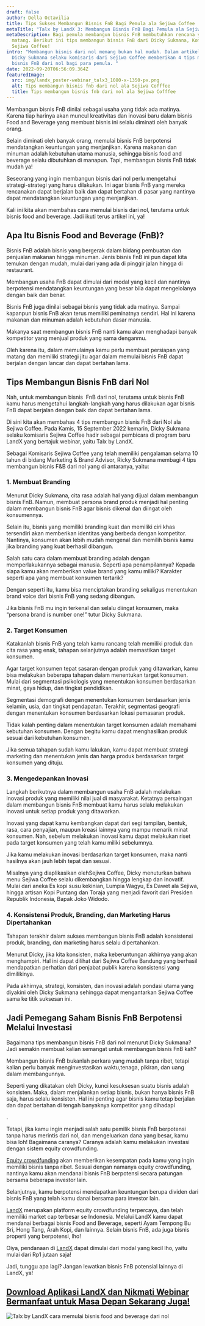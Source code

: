 ```yaml
---
draft: false
author: Della Octavilia
title: Tips Sukses Membangun Bisnis FnB Bagi Pemula ala Sejiwa Coffee
metaTitle: "Talx by LandX 3: Membangun Bisnis FnB Bagi Pemula ala Sejiwa Coffee"
metaDescription: Bagi pemula membangun bisnis FnB membutuhkan rencana yang
  matang. Berikut ini tips membangun bisnis FnB dari Dicky Sukmana, Komisaris
  Sejiwa Coffee!
intro: "Membangun bisnis dari nol memang bukan hal mudah. Dalam artikel ini,
  Dicky Sukmana selaku komisaris dari Sejiwa Coffee memberikan 4 tips membangun
  bisnis FnB dari nol bagi para pemula. "
date: 2022-09-20T06:56:09.364Z
featuredImage:
  src: img/landx_poster-webinar_talx3_1080-x-1350-px.png
  alt: Tips membangun bisnis fnb dari nol ala Sejiwa Cofffee
  title: Tips membangun bisnis fnb dari nol ala Sejiwa Cofffee
---
```

<!--StartFragment-->

Membangun bisnis FnB dinilai sebagai usaha yang tidak ada matinya.  Karena tiap harinya akan muncul kreativitas dan inovasi baru dalam bisnis Food and Beverage yang membuat bisnis ini selalu diminati oleh banyak orang.

Selain diminati oleh banyak orang, memulai bisnis FnB berpotensi mendatangkan keuntungan yang menjanjikan. Karena makanan dan minuman adalah kebutuhan utama manusia, sehingga bisnis food and beverage selalu dibutuhkan di manapun. Tapi, membangun bisnis FnB tidak mudah ya!

Seseorang yang ingin membangun bisnis dari nol perlu mengetahui strategi-strategi yang harus dilakukan. Ini agar bisnis FnB yang mereka rencanakan dapat berjalan baik dan dapat bertahan di pasar yang nantinya dapat mendatangkan keuntungan yang menjanjikan.

Kali ini kita akan membahas cara memulai bisnis dari nol, terutama untuk bisnis food and beverage. Jadi ikuti terus artikel ini, ya!

## Apa Itu Bisnis Food and Beverage (FnB)?

Bisnis FnB adalah bisnis yang bergerak dalam bidang pembuatan dan penjualan makanan hingga minuman. Jenis bisnis FnB ini pun dapat kita temukan dengan mudah, mulai dari yang ada di pinggir jalan hingga di restaurant.

Membangun usaha FnB dapat dimulai dari modal yang kecil dan nantinya berpotensi mendatangkan keuntungan yang besar bila dapat mengelolanya dengan baik dan benar. 

Bisnis FnB juga dinilai sebagai bisnis yang tidak ada matinya. Sampai kapanpun bisnis FnB akan terus memiliki peminatnya sendiri. Hal ini karena makanan dan minuman adalah kebutuhan dasar manusia. 

Makanya saat membangun bisnis FnB nanti kamu akan menghadapi banyak kompetitor yang menjual produk yang sama denganmu.

Oleh karena itu, dalam memulainya kamu perlu membuat persiapan yang matang dan memiliki strategi jitu agar dalam memulai bisnis FnB dapat berjalan dengan lancar dan dapat bertahan lama.

## Tips Membangun Bisnis FnB dari Nol

Nah, untuk membangun bisnis  FnB dari nol, terutama untuk bisnis FnB kamu harus mengetahui langkah-langkah yang harus dilakukan agar bisnis FnB dapat berjalan dengan baik dan dapat bertahan lama.

Di sini kita akan membahas 4 tips membangun bisnis FnB dari Nol ala Sejiwa Coffee. Pada Kamis, 15 September 2022 kemarin, Dicky Sukmana selaku komisaris Sejiwa Coffee hadir sebagai pembicara di program baru LandX yang bertajuk webinar, yaitu Talx by LandX.

Sebagai Komisaris Sejiwa Coffee yang telah memiliki pengalaman selama 10 tahun di bidang Marketing & Brand Advisor, Ricky Sukmana membagi 4 tips membangun bisnis F&B dari nol yang di antaranya, yaitu:

### 1. Membuat Branding

Menurut Dicky Sukmana, cita rasa adalah hal yang dijual dalam membangun bisnis FnB. Namun, membuat persona brand produk menjadi hal penting dalam membangun bisnis FnB agar bisnis dikenal dan diingat oleh konsumennya.

Selain itu, bisnis yang memiliki branding kuat dan memiliki ciri khas tersendiri akan memberikan identitas yang berbeda dengan kompetitor. Nantinya, konsumen akan lebih mudah mengenal dan memilih bisnis kamu jika branding yang kuat berhasil dibangun.

Salah satu cara dalam membuat branding adalah dengan memperlakukannya sebagai manusia. Seperti apa penampilannya? Kepada siapa kamu akan memberikan value brand yang kamu miliki? Karakter seperti apa yang membuat konsumen tertarik?

Dengan seperti itu, kamu bisa menciptakan branding sekaligus menentukan brand voice dari bisnis FnB yang sedang dibangun.

Jika bisnis FnB mu ingin terkenal dan selalu diingat konsumen, maka “persona brand is number one!” tutur Dicky Sukmana.

### 2. Target Konsumen

Katakanlah bisnis FnB yang telah kamu rancang telah memiliki produk dan cita rasa yang enak, tahapan selanjutnya adalah memastikan target konsumen.

Agar target konsumen tepat sasaran dengan produk yang ditawarkan, kamu bisa melakukan beberapa tahapan dalam menentukan target konsumen. Mulai dari segmentasi psikologis yang menentukan konsumen berdasarkan minat, gaya hidup, dan tingkat pendidikan.

Segmentasi demografi dengan menentukan konsumen berdasarkan jenis kelamin, usia, dan tingkat pendapatan. Terakhir, segmentasi geografi dengan menentukan konsumen berdasarkan lokasi pemasaran produk.

Tidak kalah penting dalam menentukan target konsumen adalah memahami kebutuhan konsumen. Dengan begitu kamu dapat menghasilkan produk sesuai dari kebutuhan konsumen.

Jika semua tahapan sudah kamu lakukan, kamu dapat membuat strategi marketing dan menentukan jenis dan harga produk berdasarkan target konsumen yang dituju.

### 3. Mengedepankan Inovasi

Langkah berikutnya dalam membangun usaha FnB adalah melakukan inovasi produk yang memiliki nilai jual di masyarakat. Ketatnya persaingan dalam membangun bisnis FnB membuat kamu harus selalu melakukan inovasi untuk setiap produk yang ditawarkan.

Inovasi yang dapat kamu kembangkan dapat dari segi tampilan, bentuk, rasa, cara penyajian, maupun kreasi lainnya yang mampu menarik minat konsumen. Nah, sebelum melakukan inovasi kamu dapat melakukan riset pada target konsumen yang telah kamu miliki sebelumnya.

Jika kamu melakukan inovasi berdasarkan target konsumen, maka nanti hasilnya akan jauh lebih tepat dan sesuai. 

Misalnya yang diaplikasikan olehSejiwa Coffee, Dicky menuturkan bahwa menu Sejiwa Coffee selalu dikembangkan hingga lengkap dan inovatif. Mulai dari aneka Es kopi susu kekinian, Lumpia Wagyu, Es Dawet ala Sejiwa, hingga artisan Kopi Puntang dan Toraja yang menjadi favorit dari Presiden Republik Indonesia, Bapak Joko Widodo.

### 4. Konsistensi Produk, Branding, dan Marketing Harus Dipertahankan 

Tahapan terakhir dalam sukses membangun bisnis FnB adalah konsistensi produk, branding, dan marketing harus selalu dipertahankan.

Menurut Dicky, jika kita konsisten, maka keberuntungan akhirnya yang akan menghampiri. Hal ini dapat dilihat dari Sejiwa Coffee Bandung yang berhasil mendapatkan perhatian dari penjabat publik karena konsistensi yang dimilikinya. 

Pada akhirnya, strategi, konsisten, dan inovasi adalah pondasi utama yang diyakini oleh Dicky Sukmana sehingga dapat mengantarkan Sejiwa Coffee sama ke titik suksesan ini.

## Jadi Pemegang Saham Bisnis FnB Berpotensi Melalui Investasi

Bagaimana tips membangun bisnis FnB dari nol menurut Dicky Sukmana? Jadi semakin membuat kalian semangat untuk membangun bisnis FnB kah? 

Membangun bisnis FnB bukanlah perkara yang mudah tanpa ribet, tetapi kalian perlu banyak menginvestasikan waktu,tenaga, pikiran, dan uang dalam membangunnya.

Seperti yang dikatakan oleh Dicky, kunci kesuksesan suatu bisnis adalah konsisten. Maka, dalam menjalankan setiap bisnis, bukan hanya bisnis FnB saja, harus selalu konsisten. Hal ini penting agar bisnis kamu tetap berjalan dan dapat bertahan di tengah banyaknya kompetitor yang dihadapi

.

Tetapi, jika kamu ingin menjadi salah satu pemilik bisnis FnB berpotensi tanpa harus merintis dari nol, dan mengeluarkan dana yang besar, kamu bisa loh! Bagaimana caranya? Caranya adalah kamu melakukan investasi dengan sistem equity crowdfunding.

[Equity crowdfunding](https://landx.id/) akan memberikan kesempatan pada kamu yang ingin memiliki bisnis tanpa ribet. Sesuai dengan namanya equity crowdfunding, nantinya kamu akan mendanai bisnis FnB berpotensi secara patungan bersama beberapa investor lain.

Selanjutnya, kamu berpotensi mendapatkan keuntungan berupa dividen dari bisnis FnB yang telah kamu danai bersama para investor lain.

[LandX](https://landx.id/) merupakan platform equity crowdfunding terpercaya, dan telah memiliki market cap terbesar se Indonesia. Melalui LandX kamu dapat mendanai berbagai bisnis Food and Beverage, seperti Ayam Tempong Bu Sri, Hong Tang, Arah Kopi, dan lainnya. Selain bisnis FnB, ada juga bisnis properti yang berpotensi, lho!

Oiya, pendanaan di [LandX](https://landx.id/) dapat dimulai dari modal yang kecil lho, yaitu mulai dari Rp1 jutaan saja!

Jadi, tunggu apa lagi? Jangan lewatkan bisnis FnB potensial lainnya di LandX, ya!

## [Download Aplikasi LandX dan Nikmati Webinar Bermanfaat untuk Masa Depan Sekarang Juga!](https://landx.id/project/?utm_source=Blog&utm_medium=organic+keyword&utm_campaign=blog&utm_id=Blog)

![Talx by LandX cara memulai bisnis food and beverage dari nol](img/landx_poster-webinar_talx3_1080x540-px-1-.png "Talx by LandX cara memulai bisnis food and beverage dari nol")

<!--EndFragment-->